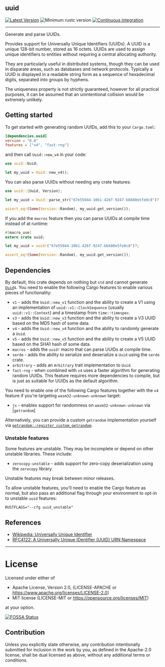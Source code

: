 uuid
---------

[![Latest Version](https://img.shields.io/crates/v/uuid.svg)](https://crates.io/crates/uuid)
![Minimum rustc version](https://img.shields.io/badge/rustc-1.46.0+-yellow.svg)
[![Continuous integration](https://github.com/uuid-rs/uuid/actions/workflows/ci.yml/badge.svg)](https://github.com/uuid-rs/uuid/actions/workflows/ci.yml)

---

Generate and parse UUIDs.

Provides support for Universally Unique Identifiers (UUIDs). A UUID is a
unique 128-bit number, stored as 16 octets. UUIDs are used to  assign
unique identifiers to entities without requiring a central allocating
authority.

They are particularly useful in distributed systems, though they can be used in
disparate areas, such as databases and network protocols.  Typically a UUID
is displayed in a readable string form as a sequence of hexadecimal digits,
separated into groups by hyphens.

The uniqueness property is not strictly guaranteed, however for all
practical purposes, it can be assumed that an unintentional collision would
be extremely unlikely.

## Getting started

To get started with generating random UUIDs, add this to your `Cargo.toml`:

```toml
[dependencies.uuid]
version = "0.8"
features = ["v4", "fast-rng"]
```

and then call `Uuid::new_v4` in your code:

```rust
use uuid::Uuid;

let my_uuid = Uuid::new_v4();
```

You can also parse UUIDs without needing any crate features:

```rust
use uuid::{Uuid, Version};

let my_uuid = Uuid::parse_str("67e55044-10b1-426f-9247-bb680e5fe0c8")?;

assert_eq!(Some(Version::Random), my_uuid.get_version());
```

If you add the `macros` feature then you can parse UUIDs at compile time
instead of at runtime:

```rust
#[macro_use]
extern crate uuid;

let my_uuid = uuid!("67e55044-10b1-426f-9247-bb680e5fe0c8")?;

assert_eq!(Some(Version::Random), my_uuid.get_version());
```

## Dependencies

By default, this crate depends on nothing but `std` and cannot generate
[`Uuid`]s. You need to enable the following Cargo features to enable
various pieces of functionality:

* `v1` - adds the `Uuid::new_v1` function and the ability to create a V1
  using an implementation of `uuid::v1::ClockSequence` (usually
`uuid::v1::Context`) and a timestamp from `time::timespec`.
* `v3` - adds the `Uuid::new_v3` function and the ability to create a V3
  UUID based on the MD5 hash of some data.
* `v4` - adds the `Uuid::new_v4` function and the ability to randomly
  generate a `Uuid`.
* `v5` - adds the `Uuid::new_v5` function and the ability to create a V5
  UUID based on the SHA1 hash of some data.
* `macros` - adds the `uuid!` macro that can parse UUIDs at compile time.
* `serde` - adds the ability to serialize and deserialize a `Uuid` using the
  `serde` crate.
* `arbitrary` - adds an `Arbitrary` trait implementation to `Uuid`.
* `fast-rng` - when combined with `v4` uses a faster algorithm for generating
  random UUIDs. This feature requires more dependencies to compile, but is just
  as suitable for UUIDs as the default algorithm.

You need to enable one of the following Cargo features together with the
`v4` feature if you're targeting `wasm32-unknown-unknown` target:

* `js` - enables support for randomness on
  `wasm32-unknown-unknown` via [`getrandom`]

Alternatively, you can provide a custom `getrandom` implementation yourself
via [`getrandom::register_custom_getrandom`](https://docs.rs/getrandom/0.2.2/getrandom/macro.register_custom_getrandom.html).

### Unstable features

Some features are unstable. They may be incomplete or depend on other unstable libraries.
These include:

* `zerocopy-unstable` - adds support for zero-copy deserialization using the `zerocopy` library.

Unstable features may break between minor releases.

To allow unstable features, you'll need to enable the Cargo feature as normal, but also pass an additional
flag through your environment to opt-in to unstable `uuid` features:

```
RUSTFLAGS="--cfg uuid_unstable"
```

## References

* [Wikipedia: Universally Unique Identifier](     http://en.wikipedia.org/wiki/Universally_unique_identifier)
* [RFC4122: A Universally Unique IDentifier (UUID) URN Namespace](     http://tools.ietf.org/html/rfc4122)

[`wasm-bindgen`]: https://github.com/rustwasm/wasm-bindgen

[`Uuid`]: https://docs.rs/uuid/0.8.1/uuid/struct.Uuid.html

---
# License

Licensed under either of

* Apache License, Version 2.0, (LICENSE-APACHE or https://www.apache.org/licenses/LICENSE-2.0)
* MIT license (LICENSE-MIT or https://opensource.org/licenses/MIT)

at your option.


[![FOSSA Status](https://app.fossa.com/api/projects/git%2Bgithub.com%2Fuuid-rs%2Fuuid.svg?type=large)](https://app.fossa.com/projects/git%2Bgithub.com%2Fuuid-rs%2Fuuid?ref=badge_large)

## Contribution

Unless you explicitly state otherwise, any contribution intentionally submitted
for inclusion in the work by you, as defined in the Apache-2.0 license, shall
be dual licensed as above, without any additional terms or conditions.
